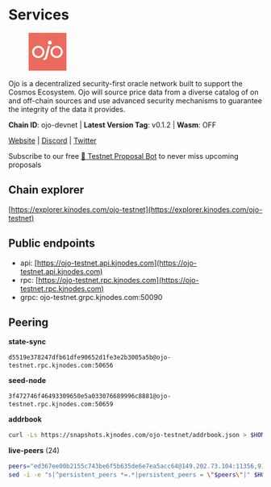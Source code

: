 # Services

<figure><img src="https://raw.githubusercontent.com/kj89/cosmos-images/main/logos/ojo.png" alt=""><figcaption></figcaption></figure>

Ojo is a decentralized security-first oracle network built  to support the Cosmos Ecosystem. Ojo will source price data  from a diverse catalog of on and off-chain sources and use  advanced security mechanisms to guarantee the integrity of the data it provides.

**Chain ID**: ojo-devnet | **Latest Version Tag**: v0.1.2 | **Wasm**: OFF

[Website](https://ojo.network) | [Discord](https://discord.gg/fd8Yrex8nC) | [Twitter](https://twitter.com/ojo_network)



Subscribe to our free [🤖 Testnet Proposal Bot](https://t.me/kjnodes_testnet_proposal_bot) to never miss upcoming proposals


## Chain explorer
[https://explorer.kjnodes.com/ojo-testnet](https://explorer.kjnodes.com/ojo-testnet)

## Public endpoints

* api: [https://ojo-testnet.api.kjnodes.com](https://ojo-testnet.api.kjnodes.com)
* rpc: [https://ojo-testnet.rpc.kjnodes.com](https://ojo-testnet.rpc.kjnodes.com)
* grpc: ojo-testnet.grpc.kjnodes.com:50090

## Peering

**state-sync**

```text
d5519e378247dfb61dfe90652d1fe3e2b3005a5b@ojo-testnet.rpc.kjnodes.com:50656
```

**seed-node**

```text
3f472746f46493309650e5a033076689996c8881@ojo-testnet.rpc.kjnodes.com:50659
```

**addrbook**
```bash
curl -Ls https://snapshots.kjnodes.com/ojo-testnet/addrbook.json > $HOME/.ojo/config/addrbook.json
```

**live-peers** (24)
```bash
peers="ed367ee00b2155c743be6f5b635de6e7ea5acc64@149.202.73.104:11356,91eba8f362b6c41d324ff26f316ce0b50d22b955@213.136.84.176:10656,fbeb2b37fe139399d7513219e25afd9eb8f81f4f@65.21.170.3:38656,d2489830a5e91ec214edfc54756512e4f89f2609@65.109.92.79:12656,11bb322f6396a1ca67717cf162385ed250503e28@154.12.253.123:36656,d6b0791afd2d41c47bce8c152174b40c230988ba@138.201.225.104:47756,c735f993287716ca1c358e9fe104dc570cf2ef3c@176.37.119.156:26694,446bf9b0ef6ea1b50c682f4f3427f46b9a70d5b3@65.109.116.204:21656,5c2a752c9b1952dbed075c56c600c3a79b58c395@95.214.52.139:27226,39e879a31a54215882647fb7299464036e322f50@65.109.65.163:21656,d1c5c6bf4641d1800e931af6858275f08c20706d@23.88.5.169:18656,b6c75d1fbdc9c39daaaf52a4c0937b9f06975808@167.235.198.193:46656,50e9bd8647571268df2313df6c46ba9960c9f40e@178.128.88.30:26656,ed12aee3273baaaf01e357574c1692f12776446d@65.109.117.165:50656,d5519e378247dfb61dfe90652d1fe3e2b3005a5b@65.109.68.190:50656,0a54815282d06cd10ce30b5ba3f9721c6ca1b600@135.181.33.42:50656,a876f7cda5f1ddd16aa271ec43cba750c0ba32c4@77.37.176.99:26656,0d4dc8d9e80df99fdf7fbb0e44fbe55e0f8dde28@65.108.205.47:14756,0c89a312b6fc88661ff78642eb04defd29bd7e9c@65.108.98.124:60466,59954989ec7cb0c12ec55128d142db1a274b4465@135.181.221.186:26656,f63f353c1e8b47b6fe1cbbda91b5a91673c155b3@89.163.132.156:36656,dd100ed6f1046f8db6d1d7ad04ed6253f935e9b2@176.118.198.128:26656,d18abe07d27a732e913a782d31b691087a76078d@88.99.164.158:37096,fee808fc235e2f345caaaee1d65f818d710f6433@213.137.237.201:26656"
sed -i -e "s|^persistent_peers *=.*|persistent_peers = \"$peers\"|" $HOME/.ojo/config/config.toml
```
